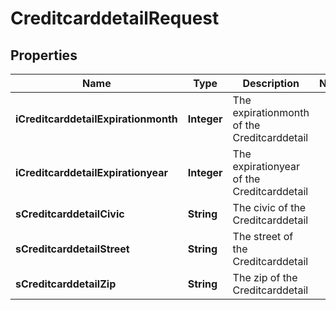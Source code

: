 

# CreditcarddetailRequest

## Properties

Name | Type | Description | Notes
------------ | ------------- | ------------- | -------------
**iCreditcarddetailExpirationmonth** | **Integer** | The expirationmonth of the Creditcarddetail | 
**iCreditcarddetailExpirationyear** | **Integer** | The expirationyear of the Creditcarddetail | 
**sCreditcarddetailCivic** | **String** | The civic of the Creditcarddetail | 
**sCreditcarddetailStreet** | **String** | The street of the Creditcarddetail | 
**sCreditcarddetailZip** | **String** | The zip of the Creditcarddetail | 




